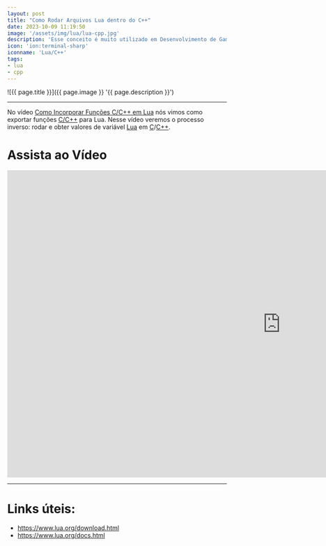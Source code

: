 ```yaml
---
layout: post
title: "Como Rodar Arquivos Lua dentro do C++"
date: 2023-10-09 11:19:50
image: '/assets/img/lua/lua-cpp.jpg'
description: 'Esse conceito é muito utilizado em Desenvolvimento de Games.'
icon: 'ion:terminal-sharp'
iconname: 'Lua/C++'
tags:
- lua
- cpp
---
```


![{{ page.title }}]({{ page.image }} '{{ page.description }}')

---

No vídeo [Como Incorporar Funções C/C++ em Lua](https://terminalroot.com.br/2022/12/como-incorporar-funcoes-c-cpp-em-lua.html) nós vimos como exportar funções [C/C++](https://terminalroot.com.br/tags#cpp) para Lua. Nesse vídeo veremos o processo inverso: rodar e obter valores  de variável [Lua](https://terminalroot.com.br/lua) em [C](https://terminalroot.com.br/tags#linguagemc)/[C++](https://terminalroot.com.br/cpp).

# Assista ao Vídeo

<iframe width="1253" height="705" src="https://www.youtube.com/embed/y69Z6VO9APY" title="YouTube video player" frameborder="0" allow="accelerometer; autoplay; clipboard-write; encrypted-media; gyroscope; picture-in-picture" allowfullscreen></iframe>

---

# Links úteis:
+ <https://www.lua.org/download.html>
+ <https://www.lua.org/docs.html>



